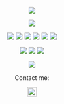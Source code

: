 
<p align="center">
  <a href="https://github.com/DenverCoder1/readme-typing-svg"><img src="https://readme-typing-svg.herokuapp.com?lines=I+am+a+software+engineer,;passionate+about+software+testing!;&center=true&width=500&height=50"></a>
</p>

<p>
<div align="center" target="_blank">
  <img src="https://img.shields.io/github/followers/hunadi-thapelo?style=social">
</div>
</p>

<p>
<div align="center">
  <img src="https://img.shields.io/badge/selenium-ffffff?style=for-the-badge&logo=selenium&logoColor=#43B02A">
  <img src="https://img.shields.io/badge/Java-ffffff?style=for-the-badge&logo=java&logoColor=0000FF">
  <img src="https://img.shields.io/badge/MS SQL-0F52BA.svg?style=for-the-badge&logo=microsoft-sql-server&logoColor=#CC2927">  
  <img src="https://img.shields.io/badge/HTML-F26624.svg?style=for-the-badge&logo=html&logoColor=white">
  <img src="https://img.shields.io/badge/CSS-2465F1.svg?style=for-the-badge&logo=CSS3&logoColor=white">
  <img src="https://img.shields.io/badge/Pycharm-5C2D91.svg?style=for-the-badge&logo=pycharm&logoColor=white">
</div>
</p>

<p>
<div align="center">
<img src="https://img.shields.io/badge/postman-000000.svg?style=for-the-badge&logo=postman&logoColor=#FF6C37">
 <img src="https://img.shields.io/badge/GitHub-%23121011.svg?style=for-the-badge&logo=github&logoColor=white">
  <img src="https://img.shields.io/badge/Git-%23F05033.svg?style=for-the-badge&logo=git&logoColor=white">
  </div>
</p>

<p>
<div align="center">
<img src="https://img.shields.io/badge/Jira-2684FF.svg?style=for-the-badge&logo=Jira&logoColor=white">
  </div>
</p>


<p align="center">Contact me:</p>
<p>
<div align="center">
	<a href="https://www.linkedin.com/in/hunadi-m-0139b638/" rel="nofollow">
  		<img alt="Hunadi M's LinkedIn" width="22px" src="https://raw.githubusercontent.com/peterthehan/peterthehan/master/assets/linkedin.svg" style="max-width: 100%;">
	</a>
</div>
</p>

